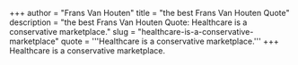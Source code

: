 +++
author = "Frans Van Houten"
title = "the best Frans Van Houten Quote"
description = "the best Frans Van Houten Quote: Healthcare is a conservative marketplace."
slug = "healthcare-is-a-conservative-marketplace"
quote = '''Healthcare is a conservative marketplace.'''
+++
Healthcare is a conservative marketplace.
